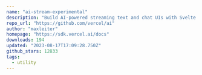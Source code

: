 ```yaml
---
name: "ai-stream-experimental"
description: "Build AI-powered streaming text and chat UIs with Svelte support."
repo_url: "https://github.com/vercel/ai"
author: "maxleiter"
homepage: "https://sdk.vercel.ai/docs"
downloads: 194
updated: "2023-08-17T17:09:28.750Z"
github_stars: 12833
tags: 
  - utility
---
```

